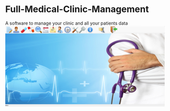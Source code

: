 # Full-Medical-Clinic-Management
A software to manage your clinic and all your patients data
![alt text](https://github.com/naassiahmed/Full-Medical-Clinic-Management/blob/master/0.png)
